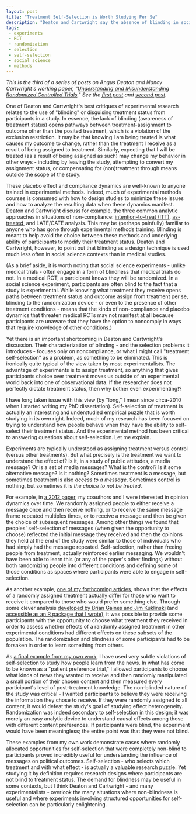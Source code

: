 ```yaml
---
layout: post
title: "Treatment Self-Selection is Worth Studying Per Se"
description: "Deaton and Cartwright say the absence of blinding in social science experiments is problematic. But sometimes non-blinding and the treatment self-selection it allows can be useful."
tags:
 - experiments
 - RCT
 - randomization
 - selection
 - self-selection
 - social science
 - methods
---
```


*This is the third of a series of posts on Angus Deaton and Nancy Cartwright's working paper, "[Understanding and Misunderstanding Randomized Controlled Trials](http://www.nber.org/papers/w22595)." See the [first post](http://thomasleeper.com/2016/10/deaton-cartwright/) and [second post](http://thomasleeper.com/2016/10/deaton-cartwright-always-late/).*

One of Deaton and Cartwright's best critiques of experimental research relates to the use of "blinding" or disguising treatment status from participants in a study. In essence, the lack of blinding (awareness of treatment status) opens pathways between treatment-assignment to outcome other than the posited treatment, which is a violation of the exclusion restriction. It may be that knowing I am being treated is what causes my outcome to change, rather than the treatment I receive as a result of being assigned to treatment. Similarly, expecting that I will be treated (as a result of being assigned as such) may change my behavior in other ways - including by leaving the study, attempting to convert my assignment status, or compensating for (non)treatment through means outside the scope of the study.

These placebo effect and compliance dynamics are well-known to anyone trained in experimental methods. Indeed, much of experimental methods courses is consumed with how to design studies to minimize these issues and how to analyze the resulting data when these dynamics manifest. Deaton and Cartwright discuss for example, the three common analytic approaches in situations of non-compliance: [intention-to-treat (ITT)](https://en.wikipedia.org/wiki/Intention-to-treat_analysis), [as-treated](https://en.wikipedia.org/wiki/Analysis_of_clinical_trials#As_treated), and LATE/CATE analysis. This may be (perhaps painfully) familiar to anyone who has gone through experimental methods training. Blinding is meant to help avoid the choice between these methods and underlying ability of participants to modify their treatment status. Deaton and Cartwright, however, to point out that blinding as a design technique is used much less often in social science contexts than in medical studies.

(As a brief aside, it is worth noting that social science experiments - unlike medical trials - often engage in a form of blindness that medical trials do not. In a medical RCT, a participant knows they will be randomized. In a social science experiment, participants are often blind to the fact that a study is experimental. While knowing what treatment they receive opens paths between treatment status and outcome assign from treatment per se, blinding to the randomization device - or even to the presence of other treatment conditions - means that the kinds of non-compliance and placebo dynamics that threaten medical RCTs may not manifest at all because participants are unaware that they have the option to noncomply in ways that require knowledge of other conditions.)

Yet there is an important shortcoming in Deaton and Cartwright's discussion. Their characterization of blinding - and the selection problems it introduces - focuses only on noncompliance, or what I might call "treatment self-selection" as a problem, as something to be eliminated. This is ironically quite typical of the view taken by most experimentalists. The advantage of experiments is to assign treatment, so anything that gives participants choice over treatment moves us outside of an experimental world back into one of observational data. If the researcher does not perfectly dictate treatment status, then why bother even experimenting!?

I have long taken issue with this view (by "long," I mean since circa-2010 when I started writing my PhD dissertation). Self-selection of treatment is actually an interesting and understudied empirical puzzle that is worth studying in its own right. Indeed, much of my research has been focused on trying to understand how people behave when they have the ability to self-select their treatment status. And the experimental method has been critical to answering questions about self-selection. Let me explain.

Experiments are typically understood as assigning treatment versus control (versus other treatments). But what precisely is the treatment we want to understand the effect of? Is it, in a study of public attitudes, a media message? Or is a set of media messages? What is the control? Is it some alternative message? Is it nothing? Sometimes treatment is a message, but sometimes treatment is also *access to a message*. Sometimes control is nothing, but sometimes it is *the choice to not be treated*.

For example, in [a 2012 paper](https://dl.dropboxusercontent.com/u/414906/AmericanPoliticalScienceReview2012.pdf), my coauthors and I were interested in opinion dynamics over time. We randomly assigned people to either receive a message once and then receive nothing, or to receive the same message frame repeated multiples times, or to receive a message and then be given the choice of subsequent messages. Among other things we found that peoples' self-selection of messages (when given the opportunity to choose) reflected the initial message they received and then the opinions they held at the end of the study were similar to those of individuals who had simply had the message repeated. Self-selection, rather than freeing people from treatment, actually reinforced earlier messaging. We wouldn't have been able to learn this (or any of the paper's other findings) without both randomizing people into different conditions and defining some of those conditions as spaces where participants were able to engage in self-selection.

As another example, [one of my forthcoming articles](https://dl.dropboxusercontent.com/u/414906/PoliticalCommunicationSelfSelection.pdf), shows that the effects of a randomly assigned treatment actually differ for those who want to receive it compared to those who would prefer something else. Through some clever analysis [developed by Brian Gaines and Jim Kuklinski](http://onlinelibrary.wiley.com/doi/10.1111/j.1540-5907.2011.00518.x/abstract) (and [accessible as an R package that I wrote](https://cran.r-project.org/web/packages/GK2011/index.html)), it was possible to provide some participants with the opportunity to choose what treatment they received in order to assess whether effects of a randomly assigned treatment in other experimental conditions had different effects on these subsets of the population. The randomization and blindness of some participants had to be forsaken in order to learn something from others.

As [a final example from my own work](https://dl.dropboxusercontent.com/u/414906/KnowledgeGaps.pdf), I have used very subtle violations of self-selection to study how people learn from the news. In what has come to be known as a "patient preference trial," I allowed participants to choose what kinds of news they wanted to receive and then randomly manipulated a small portion of their chosen content and then measured every participant's level of post-treatment knowledge. The non-blinded nature of the study was critical - I wanted participants to believe they were receiving the information they chose to receive. If they were randomly assigned to all content, it would defeat the study's goal of studying effect heterogeneity. Randomization was indeed secondary to self-selection in this design; it was merely an easy analytic device to understand causal effects among those with different content preferences. If participants were blind, the experiment would have been meaningless; the entire point was that they were not blind.

These examples from my own work demonstrate cases where randomly allocated opportunities for self-selection that were completely non-blind to participants proved incredibly useful for understanding the influence of messages on political outcomes. Self-selection - who selects which treatment and with what effect - is actually a valuable research puzzle. Yet studying it by definition requires research designs where participants are not blind to treatment status. The demand for blindness may be useful in some contexts, but I think Deaton and Cartwright - and many experimentalists - overlook the many situations where non-blindness is useful and where experiments involving structured opportunities for self-selection can be particularly enlightening.

